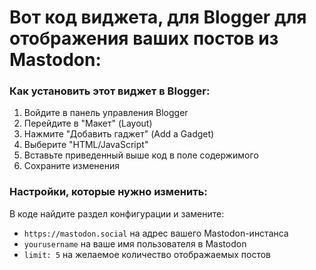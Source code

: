# Вот код виджета, для Blogger для отображения ваших постов из Mastodon:
### Как установить этот виджет в Blogger:

1. Войдите в панель управления Blogger
2. Перейдите в "Макет" (Layout)
3. Нажмите "Добавить гаджет" (Add a Gadget)
4. Выберите "HTML/JavaScript"
5. Вставьте приведенный выше код в поле содержимого
6. Сохраните изменения

### Настройки, которые нужно изменить:

В коде найдите раздел конфигурации и замените:
- `https://mastodon.social` на адрес вашего Mastodon-инстанса
- `yourusername` на ваше имя пользователя в Mastodon
- `limit: 5` на желаемое количество отображаемых постов
